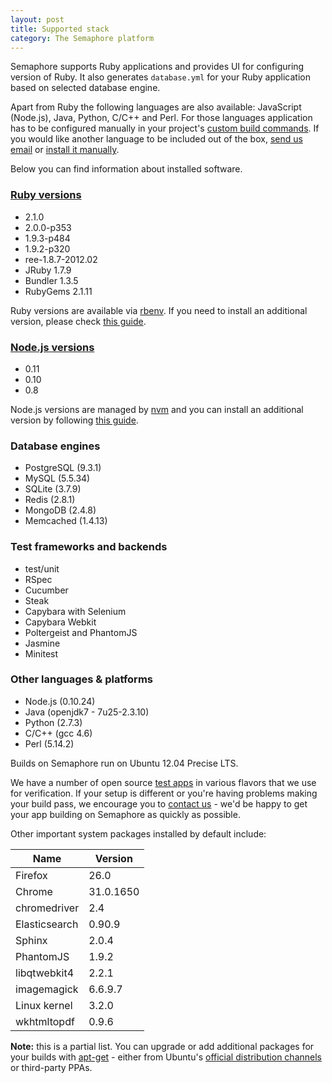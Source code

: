 ```yaml
---
layout: post
title: Supported stack
category: The Semaphore platform
---
```


Semaphore supports Ruby applications and provides UI for configuring version of Ruby. It also generates `database.yml` for your Ruby application based on selected database engine.

Apart from Ruby the following languages are also available: JavaScript (Node.js), Java, Python, C/C++ and Perl.
For those languages application has to be configured manually in your project's [custom build commands](/docs/customizing-build-commands.html).
If you would like another language to be included out of the box, [send us email](mailto:semaphore@renderedtext.com) or [install it manually](/docs/how-to-install-dependency.html).

Below you can find information about installed software.

### <a name="ruby_versions" href="#ruby_versions">Ruby versions </a>

* 2.1.0
* 2.0.0-p353
* 1.9.3-p484
* 1.9.2-p320
* ree-1.8.7-2012.02
* JRuby 1.7.9
* Bundler 1.3.5
* RubyGems 2.1.11

Ruby versions are available via [rbenv](https://github.com/sstephenson/rbenv/). If you need to install an additional version, please check [this guide](/docs/installing-additional-version-of-ruby.html).

### <a name="node_version" href="#node_versions">Node.js versions</a>
* 0.11
* 0.10
* 0.8

Node.js versions are managed by [nvm](https://github.com/creationix/nvm) and you can install an additional version by following [this guide](/docs/installing-additional-version-of-nodejs.html).
### Database engines

* PostgreSQL (9.3.1)
* MySQL (5.5.34)
* SQLite (3.7.9)
* Redis (2.8.1)
* MongoDB (2.4.8)
* Memcached (1.4.13)

### Test frameworks and backends

* test/unit
* RSpec
* Cucumber
* Steak
* Capybara with Selenium
* Capybara Webkit
* Poltergeist and PhantomJS
* Jasmine
* Minitest

### Other languages & platforms

* Node.js (0.10.24)
* Java (openjdk7 - 7u25-2.3.10)
* Python (2.7.3)
* C/C++ (gcc 4.6)
* Perl (5.14.2)

Builds on Semaphore run on Ubuntu 12.04 Precise LTS.

We have a number of open source [test apps](/docs/test-apps.html) in various flavors that we use for verification. If your setup is different or you're having problems making your build pass, we encourage you to [contact us](mailto:semaphore@renderedtext.com) - we'd be happy to get your app building on Semaphore as quickly as possible.

Other important system packages installed by default include:

<table class="table table-striped">
  <thead>
    <tr>
      <th>Name</th>
      <th>Version</th>
    </tr>
  </thead>
  <tbody>
    <tr>
      <td>Firefox</td>
      <td>26.0</td>
    </tr>
    <tr>
      <td>Chrome</td>
      <td>31.0.1650</td>
    </tr>
    <tr>
      <td>chromedriver</td>
      <td>2.4</td>
    </tr>
    <tr>
      <td>Elasticsearch</td>
      <td>0.90.9</td>
    </tr>
    <tr>
      <td>Sphinx</td>
      <td>2.0.4</td>
    </tr>
    <tr>
      <td>PhantomJS</td>
      <td>1.9.2</td>
    </tr>
    <tr>
      <td>libqtwebkit4</td>
      <td>2.2.1</td>
    </tr>
    <tr>
      <td>imagemagick</td>
      <td>6.6.9.7</td>
    </tr>
    <tr>
      <td>Linux kernel</td>
      <td>3.2.0</td>
    </tr>
    <tr>
      <td>wkhtmltopdf</td>
      <td>0.9.6</td>
    </tr>
  </tbody>
</table>

__Note:__ this is a partial list. You can upgrade or add additional packages for your builds with [apt-get](how-to-install-dependency) - either from Ubuntu's [official distribution channels](http://packages.ubuntu.com) or third-party PPAs.
